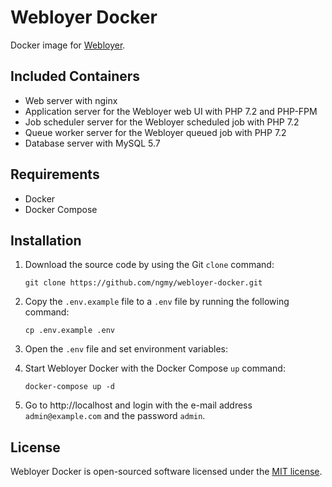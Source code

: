 # Webloyer Docker

Docker image for [Webloyer](https://github.com/ngmy/webloyer).

## Included Containers
* Web server with nginx
* Application server for the Webloyer web UI with PHP 7.2 and PHP-FPM
* Job scheduler server for the Webloyer scheduled job with PHP 7.2
* Queue worker server for the Webloyer queued job with PHP 7.2
* Database server with MySQL 5.7

## Requirements

* Docker
* Docker Compose

## Installation

1. Download the source code by using the Git `clone` command:

    ```
    git clone https://github.com/ngmy/webloyer-docker.git
    ```

2.  Copy the `.env.example` file to a `.env` file by running the following command:

    ```
    cp .env.example .env
    ```

3. Open the `.env` file and set environment variables:

4. Start Webloyer Docker with the Docker Compose `up` command:

    ```
    docker-compose up -d
    ```

5. Go to http://localhost and login with the e-mail address `admin@example.com` and the password `admin`.

## License

Webloyer Docker is open-sourced software licensed under the [MIT license](http://opensource.org/licenses/MIT).
